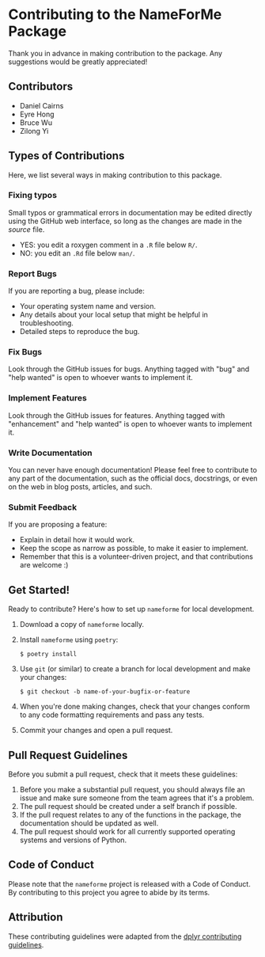 # Contributing to the NameForMe Package

Thank you in advance in making contribution to the package. Any suggestions would be greatly appreciated!

## Contributors
* Daniel Cairns  
* Eyre Hong  
* Bruce Wu  
* Zilong Yi   

## Types of Contributions

Here, we list several ways in making contribution to this package.

### Fixing typos

Small typos or grammatical errors in documentation may be edited directly using
the GitHub web interface, so long as the changes are made in the _source_ file.

*  YES: you edit a roxygen comment in a `.R` file below `R/`.
*  NO: you edit an `.Rd` file below `man/`.

### Report Bugs

If you are reporting a bug, please include:

* Your operating system name and version.
* Any details about your local setup that might be helpful in troubleshooting.
* Detailed steps to reproduce the bug.

### Fix Bugs

Look through the GitHub issues for bugs. Anything tagged with "bug" and "help
wanted" is open to whoever wants to implement it.

### Implement Features

Look through the GitHub issues for features. Anything tagged with "enhancement"
and "help wanted" is open to whoever wants to implement it.

### Write Documentation

You can never have enough documentation! Please feel free to contribute to any
part of the documentation, such as the official docs, docstrings, or even
on the web in blog posts, articles, and such.

### Submit Feedback

If you are proposing a feature:

* Explain in detail how it would work.
* Keep the scope as narrow as possible, to make it easier to implement.
* Remember that this is a volunteer-driven project, and that contributions
  are welcome :)

## Get Started!

Ready to contribute? Here's how to set up `nameforme` for local development.

1. Download a copy of `nameforme` locally.
2. Install `nameforme` using `poetry`:

    ```console
    $ poetry install
    ```

3. Use `git` (or similar) to create a branch for local development and make your changes:

    ```console
    $ git checkout -b name-of-your-bugfix-or-feature
    ```

4. When you're done making changes, check that your changes conform to any code formatting requirements and pass any tests.

5. Commit your changes and open a pull request.

## Pull Request Guidelines

Before you submit a pull request, check that it meets these guidelines:

1. Before you make a substantial pull request, you should always file an issue and
   make sure someone from the team agrees that it's a problem.
2. The pull request should be created under a self branch if possible.
3. If the pull request relates to any of the functions in the package, the documentation should be updated as well.
4. The pull request should work for all currently supported operating systems and versions of Python.

## Code of Conduct

Please note that the `nameforme` project is released with a
Code of Conduct. By contributing to this project you agree to abide by its terms.

## Attribution
These contributing guidelines were adapted from the [dplyr contributing guidelines](https://github.com/tidyverse/dplyr/blob/master/.github/CONTRIBUTING.md).
